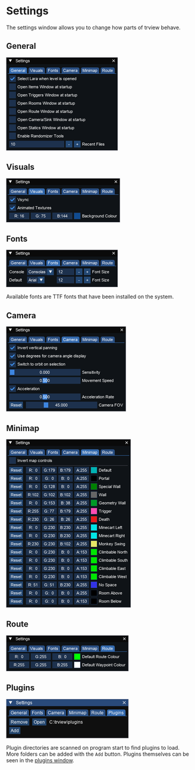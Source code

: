 # Settings

The settings window allows you to change how parts of trview behave.

## General
![Settings - General](settings_general.png)

## Visuals
![Settings - Visuals](settings_visuals.png)

## Fonts
![Settings - Fonts](settings_fonts.png)

Available fonts are TTF fonts that have been installed on the system.

## Camera
![Settings - Camera](settings_camera.png)

## Minimap
![Settings - Minimap](settings_minimap.png)

## Route
![Settings - Route](settings_route.png)

## Plugins
![Settings - Plugins](settings_plugins.png)

Plugin directories are scanned on program start to find plugins to load. More folders can be added with the `Add` button. Plugins themselves can be seen in the [plugins window](pluginswindow.md).